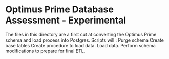 # Optimus Prime Database Assessment - Experimental 

The files in this directory are a first cut at converting the Optimus Prime schema and load process into Postgres.
Scripts will :
Purge schema 
Create base tables
Create procedure to load data.
Load data.
Perform schema modifications to prepare for final ETL.
